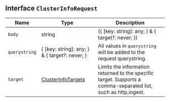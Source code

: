 ## Interface `ClusterInfoRequest`

| Name | Type | Description |
| - | - | - |
| `body` | string | ({ [key: string]: any; } & { target?: never; }) | All values in `body` will be added to the request body. |
| `querystring` | { [key: string]: any; } & { target?: never; } | All values in `querystring` will be added to the request querystring. |
| `target` | [ClusterInfoTargets](./ClusterInfoTargets.md) | Limits the information returned to the specific target. Supports a comma-separated list, such as http,ingest. |
